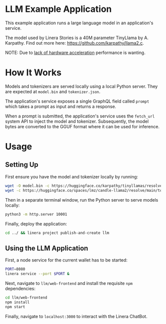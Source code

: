 <!-- cargo-rdme start -->

# LLM Example Application

This example application runs a large language model in an application's service.

The model used by Linera Stories is a 40M parameter TinyLlama by A. Karpathy. Find out more here: https://github.com/karpathy/llama2.c.

NOTE: Due to [lack of hardware acceleration](https://github.com/linera-io/linera-protocol/issues/1931) performance is wanting.

# How It Works

Models and tokenizers are served locally using a local Python server. They are expected
at `model.bin` and `tokenizer.json`.

The application's service exposes a single GraphQL field called `prompt` which takes a prompt
as input and returns a response.

When a prompt is submitted, the application's service uses the `fetch_url`
system API to inject the model and tokenizer. Subsequently, the model bytes are converted
to the GGUF format where it can be used for inference.

# Usage

## Setting Up

First ensure you have the model and tokenizer locally by running:

```bash
wget -O model.bin -c https://huggingface.co/karpathy/tinyllamas/resolve/main/stories42M.bin
wget -c https://huggingface.co/spaces/lmz/candle-llama2/resolve/main/tokenizer.json
```

Then in a separate terminal window, run the Python server to serve models locally:
```bash
python3 -m http.server 10001
```

Finally, deploy the application:

```bash
cd ../ && linera project publish-and-create llm
```

## Using the LLM Application

First, a node service for the current wallet has to be started:

```bash
PORT=8080
linera service --port $PORT &
```

Next, navigate to `llm/web-frontend` and install the requisite `npm`
dependencies:

```bash
cd llm/web-frontend
npm install
npm start
```

Finally, navigate to `localhost:3000` to interact with the Linera ChatBot.
 

<!-- cargo-rdme end -->
